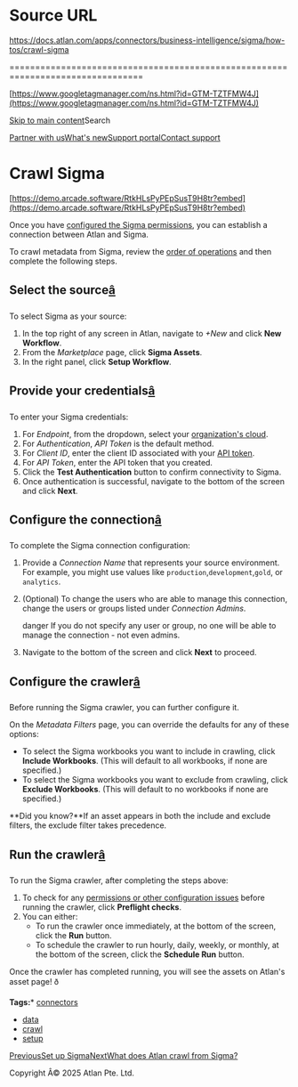 # Source URL
https://docs.atlan.com/apps/connectors/business-intelligence/sigma/how-tos/crawl-sigma

================================================================================

<!--
canonical: https://docs.atlan.com/apps/connectors/business-intelligence/sigma/how-tos/crawl-sigma
link-alternate: https://docs.atlan.com/apps/connectors/business-intelligence/sigma/how-tos/crawl-sigma
meta-description: Once you have [configured the Sigma permissions](/apps/connectors/business-intelligence/sigma/how-tos/set-up-sigma), you can establish a connection between Atlan and Sigma.
meta-docsearch:docusaurus_tag: docs-default-current
meta-docsearch:language: en
meta-docsearch:version: current
meta-docusaurus_locale: en
meta-docusaurus_tag: docs-default-current
meta-docusaurus_version: current
meta-generator: Docusaurus v3.8.1
meta-og-description: Once you have [configured the Sigma permissions](/apps/connectors/business-intelligence/sigma/how-tos/set-up-sigma), you can establish a connection between Atlan and Sigma.
meta-og-locale: en
meta-og-title: Crawl Sigma | Atlan Documentation
meta-og-url: https://docs.atlan.com/apps/connectors/business-intelligence/sigma/how-tos/crawl-sigma
meta-twitter:card: summary_large_image
meta-viewport: width=device-width,initial-scale=1
title: Crawl Sigma | Atlan Documentation
-->

[https://www.googletagmanager.com/ns.html?id=GTM-TZTFMW4J](https://www.googletagmanager.com/ns.html?id=GTM-TZTFMW4J)

[Skip to main content](#__docusaurus_skipToContent_fallback)Search

[Partner with us](https://docs.google.com/forms/d/e/1FAIpQLScuAIhCm2GS7YFstrOjawbP8J7PUmOynQo7wI2yGCcCyEcVSw/viewform)[What's new](https://shipped.atlan.com/)[Support portal](https://atlan.zendesk.com/auth/v2/login/signin?return_to=https%3A%2F%2Fatlan.zendesk.com%2Fhc%2Fen-us&theme=hc&locale=en-us&brand_id=1900000425113&auth_origin=1900000425113%2Cfalse%2Ctrue)[Contact support](/support/submit-request)

Crawl Sigma
===========

[https://demo.arcade.software/RtkHLsPyPEpSusT9H8tr?embed](https://demo.arcade.software/RtkHLsPyPEpSusT9H8tr?embed)

Once you have [configured the Sigma permissions](/apps/connectors/business-intelligence/sigma/how-tos/set-up-sigma), you can establish a connection between Atlan and Sigma.

To crawl metadata from Sigma, review the [order of operations](/product/connections/how-tos/order-workflows) and then complete the following steps.

Select the source[â](#select-the-source "Direct link to Select the source")
-----------------------------------------------------------------------------

To select Sigma as your source:

1. In the top right of any screen in Atlan, navigate to *\+New* and click **New Workflow**.
2. From the *Marketplace* page, click **Sigma Assets**.
3. In the right panel, click **Setup Workflow**.

Provide your credentials[â](#provide-your-credentials "Direct link to Provide your credentials")
--------------------------------------------------------------------------------------------------

To enter your Sigma credentials:

1. For *Endpoint*, from the dropdown, select your [organization's cloud](/apps/connectors/business-intelligence/sigma/how-tos/set-up-sigma).
2. For *Authentication*, *API Token* is the default method.
3. For *Client ID*, enter the client ID associated with your [API token](/apps/connectors/business-intelligence/sigma/how-tos/set-up-sigma#create-an-api-token-and-client-id).
4. For *API Token*, enter the API token that you created.
5. Click the **Test Authentication** button to confirm connectivity to Sigma.
6. Once authentication is successful, navigate to the bottom of the screen and click **Next**.

Configure the connection[â](#configure-the-connection "Direct link to Configure the connection")
--------------------------------------------------------------------------------------------------

To complete the Sigma connection configuration:

1. Provide a *Connection Name* that represents your source environment. For example, you might use values like `production`,`development`,`gold`, or `analytics`.
2. (Optional) To change the users who are able to manage this connection, change the users or groups listed under *Connection Admins*.

    danger If you do not specify any user or group, no one will be able to manage the connection \- not even admins.
3. Navigate to the bottom of the screen and click **Next** to proceed.

Configure the crawler[â](#configure-the-crawler "Direct link to Configure the crawler")
-----------------------------------------------------------------------------------------

Before running the Sigma crawler, you can further configure it.

On the *Metadata Filters* page, you can override the defaults for any of these options:

* To select the Sigma workbooks you want to include in crawling, click **Include Workbooks**. (This will default to all workbooks, if none are specified.)
* To select the Sigma workbooks you want to exclude from crawling, click **Exclude Workbooks**. (This will default to no workbooks if none are specified.)

**Did you know?**If an asset appears in both the include and exclude filters, the exclude filter takes precedence.

Run the crawler[â](#run-the-crawler "Direct link to Run the crawler")
-----------------------------------------------------------------------

To run the Sigma crawler, after completing the steps above:

1. To check for any [permissions or other configuration issues](/apps/connectors/business-intelligence/sigma/references/preflight-checks-for-sigma) before running the crawler, click **Preflight checks**.
2. You can either:
    * To run the crawler once immediately, at the bottom of the screen, click the **Run** button.
    * To schedule the crawler to run hourly, daily, weekly, or monthly, at the bottom of the screen, click the **Schedule Run** button.

Once the crawler has completed running, you will see the assets on Atlan's asset page! ð

**Tags:*** [connectors](/tags/connectors)
* [data](/tags/data)
* [crawl](/tags/crawl)
* [setup](/tags/setup)

[PreviousSet up Sigma](/apps/connectors/business-intelligence/sigma/how-tos/set-up-sigma)[NextWhat does Atlan crawl from Sigma?](/apps/connectors/business-intelligence/sigma/references/what-does-atlan-crawl-from-sigma)

Copyright Â© 2025 Atlan Pte. Ltd.

